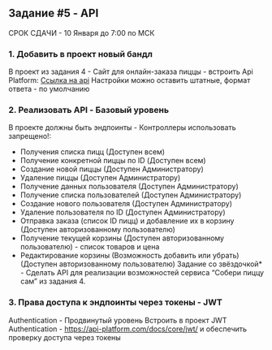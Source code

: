 ## Задание #5 - API
СРОК СДАЧИ - 10 Января до 7:00 по МСК
### 1. Добавить в проект новый бандл
В проект из задания 4 - Сайт для онлайн-заказа пиццы - встроить Api
Platform: [Ссылка на api](https://api-platform.com/) 
Настройки можно оставить штатные, формат ответа - по умолчанию
### 2. Реализовать API - Базовый уровень
В проекте должны быть эндпоинты - Контроллеры использовать
запрещено!:
* Получения списка пицц (Доступен всем)
* Получение конкретной пиццы по ID (Доступен всем)
* Создание новой пиццы (Доступен Администратору)
* Удаление пиццы (Доступен Администратору)
* Получение данных пользователя (Доступен Администратору)
* Получение списка пользователей (Доступен Администратору)
* Создание нового пользователя (Доступен Администратору)
* Удаление пользователя по ID (Доступен Администратору)
* Отправка заказа (список ID пицц) и добавление их в корзину
(Доступен авторизованному пользователю)
* Получение текущей корзины (Доступен авторизованному
пользователю) - список товаров и цена
* Редактирование корзины (Возможность добавить или убрать)
(Доступен авторизованному пользователю)
Задание со звёздочкой* - Сделать API для реализации возможностей
сервиса “Собери пиццу сам” из задания 4.
### 3. Права доступа к эндпоинты через токены - JWT
Authentication - Продвинутый уровень
Встроить в проект JWT Authentication -
https://api-platform.com/docs/core/jwt/ и обеспечить проверку доступа через
токены
